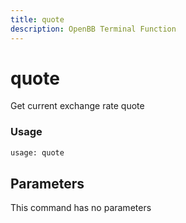 ```yaml
---
title: quote
description: OpenBB Terminal Function
---
```


# quote

Get current exchange rate quote

### Usage 
```python
usage: quote
```

## Parameters

This command has no parameters


